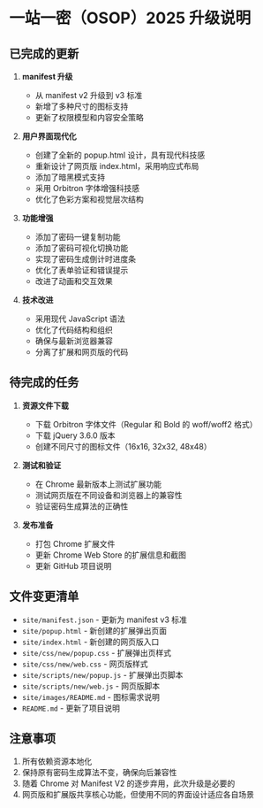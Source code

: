 # 一站一密（OSOP）2025 升级说明

## 已完成的更新

1. **manifest 升级**
   - 从 manifest v2 升级到 v3 标准
   - 新增了多种尺寸的图标支持
   - 更新了权限模型和内容安全策略

2. **用户界面现代化**
   - 创建了全新的 popup.html 设计，具有现代科技感
   - 重新设计了网页版 index.html，采用响应式布局
   - 添加了暗黑模式支持
   - 采用 Orbitron 字体增强科技感
   - 优化了色彩方案和视觉层次结构

3. **功能增强**
   - 添加了密码一键复制功能
   - 添加了密码可视化切换功能
   - 实现了密码生成倒计时进度条
   - 优化了表单验证和错误提示
   - 改进了动画和交互效果

4. **技术改进**
   - 采用现代 JavaScript 语法
   - 优化了代码结构和组织
   - 确保与最新浏览器兼容
   - 分离了扩展和网页版的代码

## 待完成的任务

1. **资源文件下载**
   - 下载 Orbitron 字体文件（Regular 和 Bold 的 woff/woff2 格式）
   - 下载 jQuery 3.6.0 版本
   - 创建不同尺寸的图标文件（16x16, 32x32, 48x48）

2. **测试和验证**
   - 在 Chrome 最新版本上测试扩展功能
   - 测试网页版在不同设备和浏览器上的兼容性
   - 验证密码生成算法的正确性

3. **发布准备**
   - 打包 Chrome 扩展文件
   - 更新 Chrome Web Store 的扩展信息和截图
   - 更新 GitHub 项目说明

## 文件变更清单

- `site/manifest.json` - 更新为 manifest v3 标准
- `site/popup.html` - 新创建的扩展弹出页面
- `site/index.html` - 新创建的网页版入口
- `site/css/new/popup.css` - 扩展弹出页样式
- `site/css/new/web.css` - 网页版样式
- `site/scripts/new/popup.js` - 扩展弹出页脚本
- `site/scripts/new/web.js` - 网页版脚本
- `site/images/README.md` - 图标需求说明
- `README.md` - 更新了项目说明

## 注意事项

1. 所有依赖资源本地化
2. 保持原有密码生成算法不变，确保向后兼容性
3. 随着 Chrome 对 Manifest V2 的逐步弃用，此次升级是必要的
4. 网页版和扩展版共享核心功能，但使用不同的界面设计适应各自场景 